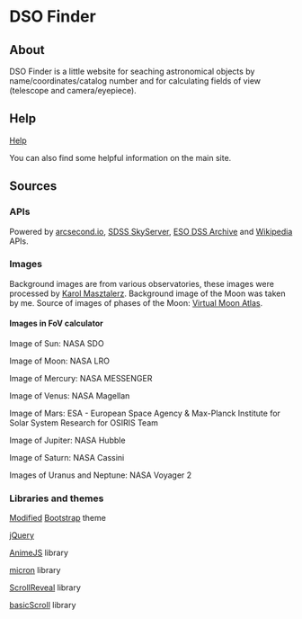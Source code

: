 # DSO Finder
## About
DSO Finder is a little website for seaching astronomical objects by name/coordinates/catalog number and for calculating fields of view (telescope and camera/eyepiece).

## Help
<a href="https://pawelpleskaczynski.github.io/DSO_Finder/help.html">Help</a>

You can also find some helpful information on the main site.

## Sources

### APIs
Powered by <a href="https://api.arcsecond.io/?/">arcsecond.io</a>, <a href="http://skyserver.sdss.org/dr12/en/help/docs/api.aspx#imgcutout">SDSS SkyServer</a>, <a href="http://archive.eso.org/dss/dss">ESO DSS Archive</a> and <a href="https://en.wikipedia.org/w/api.php">Wikipedia</a> APIs.

### Images
Background images are from various observatories, these images were processed by <a href="https://www.facebook.com/KarolAstro">Karol Masztalerz</a>. Background image of the Moon was taken by me. Source of images of phases of the Moon: <a href="https://sourceforge.net/projects/virtualmoon/">Virtual Moon Atlas</a>.

#### Images in FoV calculator
Image of Sun: NASA SDO

Image of Moon: NASA LRO

Image of Mercury: NASA MESSENGER

Image of Venus: NASA Magellan

Image of Mars: ESA - European Space Agency & Max-Planck Institute for Solar System Research for OSIRIS Team

Image of Jupiter: NASA Hubble

Image of Saturn: NASA Cassini

Images of Uranus and Neptune: NASA Voyager 2

### Libraries and themes
<a href="https://bootswatch.com/">Modified</a> <a href="https://getbootstrap.com/">Bootstrap</a> theme

<a href="https://jquery.com/">jQuery</a>

<a href="http://animejs.com/">AnimeJS</a> library

<a href="https://webkul.github.io/micron/">micron</a> library

<a href="https://scrollrevealjs.org">ScrollReveal</a> library

<a href="https://basicscroll.electerious.com/">basicScroll</a> library
